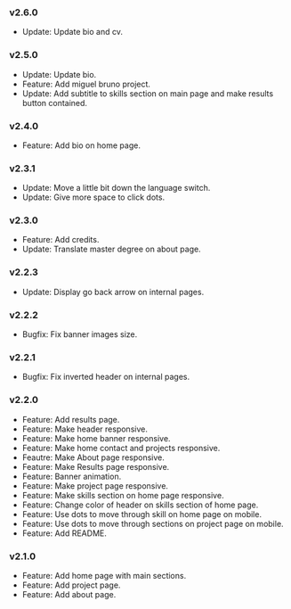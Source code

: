 ### v2.6.0

-   Update: Update bio and cv.

### v2.5.0

-   Update: Update bio.
-   Feature: Add miguel bruno project.
-   Update: Add subtitle to skills section on main page and make results button contained.

### v2.4.0

-   Feature: Add bio on home page.

### v2.3.1

-   Update: Move a little bit down the language switch.
-   Update: Give more space to click dots.

### v2.3.0

-   Feature: Add credits.
-   Update: Translate master degree on about page.

### v2.2.3

-   Update: Display go back arrow on internal pages.

### v2.2.2

-   Bugfix: Fix banner images size.

### v2.2.1

-   Bugfix: Fix inverted header on internal pages.

### v2.2.0

-   Feature: Add results page.
-   Feature: Make header responsive.
-   Feature: Make home banner responsive.
-   Feature: Make home contact and projects responsive.
-   Feautre: Make About page responsive.
-   Feature: Make Results page responsive.
-   Feature: Banner animation.
-   Feature: Make project page responsive.
-   Feature: Make skills section on home page responsive.
-   Feature: Change color of header on skills section of home page.
-   Feature: Use dots to move through skill on home page on mobile.
-   Feature: Use dots to move through sections on project page on mobile.
-   Feature: Add README.

### v2.1.0

-   Feature: Add home page with main sections.
-   Feature: Add project page.
-   Feature: Add about page.
